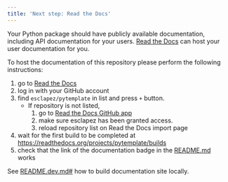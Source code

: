 ```yaml
---
title: 'Next step: Read the Docs'
---
```


Your Python package should have publicly available documentation, including API documentation for your users.
[Read the Docs](https://readthedocs.org) can host your user documentation for you.

To host the documentation of this repository please perform the following instructions:

1. go to [Read the Docs](https://readthedocs.org/dashboard/import/?)
1. log in with your GitHub account
1. find `esclapez/pytemplate` in list and press `+` button.
   * If repository is not listed,
      1. go to [Read the Docs GitHub app](https://github.com/settings/connections/applications/fae83c942bc1d89609e2)
      2. make sure esclapez has been granted access.
      3. reload repository list on Read the Docs import page
1. wait for the first build to be completed at <https://readthedocs.org/projects/pytemplate/builds>
1. check that the link of the documentation badge in the [README.md](https://github.com/esclapez/pytemplate) works

See [README.dev.md#](https://github.com/esclapez/pytemplate/blob/main/README.dev.md#generating-the-api-docs) how to build documentation site locally.
